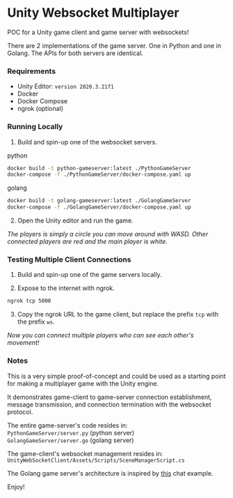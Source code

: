 # Unity Websocket Multiplayer

POC for a Unity game client and game server with websockets!

There are 2 implementations of the game server. One in Python and one in 
Golang. The APIs for both servers are identical.


### Requirements
- Unity Editor: `version 2020.3.21f1`
- Docker
- Docker Compose
- ngrok (optional)


### Running Locally

1. Build and spin-up one of the websocket servers.

python
```sh
docker build -t python-gameserver:latest ./PythonGameServer
docker-compose -f ./PythonGameServer/docker-compose.yaml up
```

golang
```sh
docker build -t golang-gameserver:latest ./GolangGameServer
docker-compose -f ./GolangGameServer/docker-compose.yaml up
```

2. Open the Unity editor and run the game.

*The players is simply a circle you can move around with WASD. Other connected*
*players are red and the main player is white.*


### Testing Multiple Client Connections

1. Build and spin-up one of the game servers locally.

2. Expose to the internet with ngrok.
```sh
ngrok tcp 5000
```

3. Copy the ngrok URL to the game client, but replace the prefix `tcp` with the
prefix `ws`.

*Now you can connect multiple players who can see each other's movement!*


### Notes

This is a very simple proof-of-concept and could be used as a starting point for 
making a multiplayer game with the Unity engine.

It demonstrates game-client to game-server connection establishment, message 
transmission, and connection termination with the websocket protocol.

The entire game-server's code resides in:  
`PythonGameServer/server.py` (python server)  
`GolangGameServer/server.go` (golang server)

The game-client's websocket management resides in:  
`UnityWebSocketClient/Assets/Scripts/SceneManagerScript.cs`

The Golang game server's architecture is inspired by [this](https://github.com/gorilla/websocket/tree/master/examples/chat) chat example.

Enjoy!
